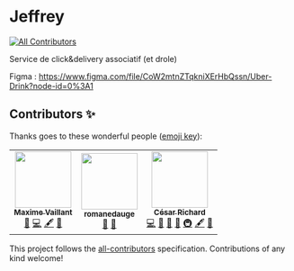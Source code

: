 # Jeffrey

<!-- ALL-CONTRIBUTORS-BADGE:START - Do not remove or modify this section -->

[![All Contributors](https://img.shields.io/badge/all_contributors-3-orange.svg?style=flat-square)](#contributors-)

<!-- ALL-CONTRIBUTORS-BADGE:END -->

Service de click&amp;delivery associatif (et drole)

Figma : https://www.figma.com/file/CoW2mtnZTqkniXErHbQssn/Uber-Drink?node-id=0%3A1

## Contributors ✨

Thanks goes to these wonderful people ([emoji key](https://allcontributors.org/docs/en/emoji-key)):

<!-- ALL-CONTRIBUTORS-LIST:START - Do not remove or modify this section -->
<!-- prettier-ignore-start -->
<!-- markdownlint-disable -->
<table>
  <tr>
    <td align="center"><a href="https://github.com/maxime-vaillant"><img src="https://avatars2.githubusercontent.com/u/65608587?v=4" width="100px;" alt=""/><br /><sub><b>Maxime Vaillant</b></sub></a><br /><a href="#userTesting-maxime-vaillant" title="User Testing">📓</a> <a href="https://github.com/cesar-richard/uberbeer/commits?author=maxime-vaillant" title="Code">💻</a> <a href="#content-maxime-vaillant" title="Content">🖋</a> <a href="#design-maxime-vaillant" title="Design">🎨</a></td>
    <td align="center"><a href="https://github.com/romanedauge"><img src="https://avatars1.githubusercontent.com/u/71846653?v=4" width="100px;" alt=""/><br /><sub><b>romanedauge</b></sub></a><br /><a href="#userTesting-romanedauge" title="User Testing">📓</a> <a href="#design-romanedauge" title="Design">🎨</a></td>
    <td align="center"><a href="https://github.com/cesar-richard"><img src="https://avatars0.githubusercontent.com/u/5199868?v=4" width="100px;" alt=""/><br /><sub><b>César Richard</b></sub></a><br /><a href="https://github.com/cesar-richard/uberbeer/commits?author=cesar-richard" title="Code">💻</a> <a href="#userTesting-cesar-richard" title="User Testing">📓</a> <a href="https://github.com/cesar-richard/uberbeer/pulls?q=is%3Apr+reviewed-by%3Acesar-richard" title="Reviewed Pull Requests">👀</a> <a href="#design-cesar-richard" title="Design">🎨</a> <a href="#infra-cesar-richard" title="Infrastructure (Hosting, Build-Tools, etc)">🚇</a> <a href="#content-cesar-richard" title="Content">🖋</a> <a href="#business-cesar-richard" title="Business development">💼</a></td>
  </tr>
</table>

<!-- markdownlint-enable -->
<!-- prettier-ignore-end -->

<!-- ALL-CONTRIBUTORS-LIST:END -->

This project follows the [all-contributors](https://github.com/all-contributors/all-contributors) specification. Contributions of any kind welcome!
